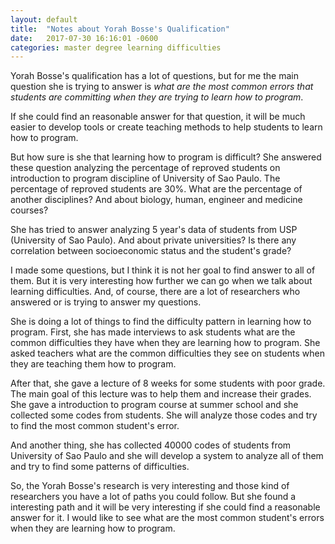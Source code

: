 ```yaml
---
layout: default
title:  "Notes about Yorah Bosse's Qualification"
date:   2017-07-30 16:16:01 -0600
categories: master degree learning difficulties
---
```

Yorah Bosse's qualification has a lot of questions, but for me the main question she is trying to answer is *what are the most common errors that students are committing when they are trying to learn how to program*.

If she could find an reasonable answer for that question, it will be much easier to develop tools or create teaching methods to help students to learn how to program.

But how sure is she that learning how to program is difficult? She answered these question analyzing the percentage of reproved students on introduction to program discipline of University of Sao Paulo. The percentage of reproved students are 30%. What are the percentage of another disciplines? And about biology, human, engineer and medicine courses?

She has tried to answer analyzing 5 year's data of students from USP (University of Sao Paulo). And about private universities? Is there any correlation between socioeconomic status and the student's grade?

I made some questions, but I think it is not her goal to find answer to all of them. But it is very interesting how further we can go when we talk about learning difficulties. And, of course, there are a lot of researchers who answered or is trying to answer my questions.

She is doing a lot of things to find the difficulty pattern in learning how to program. First, she has made interviews to ask students what are the common difficulties they have when they are learning how to program. She asked teachers what are the common difficulties they see on students when they are teaching them how to program.

After that, she gave a lecture of 8 weeks for some students with poor grade. The main goal of this lecture was to help them and increase their grades. She gave a introduction to program course at summer school and she collected some codes from students. She will analyze those codes and try to find the most common student's error.

And another thing, she has collected 40000 codes of students from University of Sao Paulo and she will develop a system to analyze all of them and try to find some patterns of difficulties.

So, the Yorah Bosse's research is very interesting and those kind of researchers you have a lot of paths you could follow. But she found a interesting path and it will be very interesting if she could find a reasonable answer for it. I would like to see what are the most common student's errors when they are learning how to program.

  
